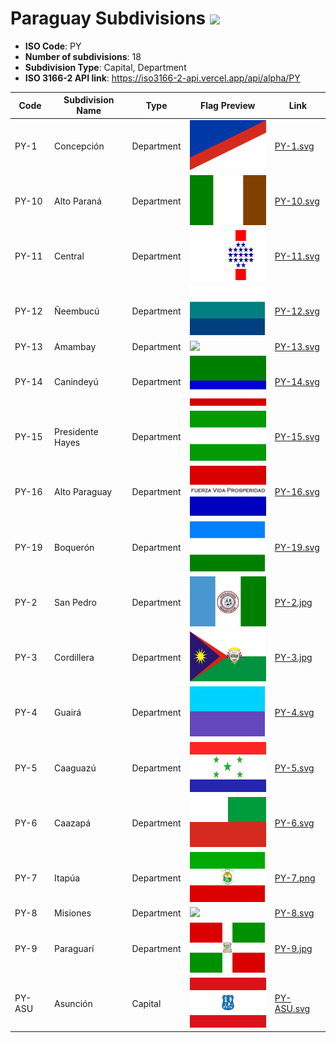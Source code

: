 # Paraguay Subdivisions ![](https://flagcdn.com/h40/py.png)

- **ISO Code**: PY
- **Number of subdivisions**: 18
- **Subdivision Type**: Capital, Department
- **ISO 3166-2 API link**: https://iso3166-2-api.vercel.app/api/alpha/PY

| Code  | Subdivision Name         | Type | Flag Preview | Link |
|-------|--------------------------|--------------| -------------- |----------|
| PY-1 | Concepción | Department | <img src='https://raw.githubusercontent.com/amckenna41/iso3166-flags/main/iso3166-2-flags/PY/PY-1.svg' height='80'> | [PY-1.svg](https://github.com/amckenna41/iso3166-flags/blob/main/iso3166-2-flags/PY/PY-1.svg) |
| PY-10 | Alto Paraná | Department | <img src='https://raw.githubusercontent.com/amckenna41/iso3166-flags/main/iso3166-2-flags/PY/PY-10.svg' height='80'> | [PY-10.svg](https://github.com/amckenna41/iso3166-flags/blob/main/iso3166-2-flags/PY/PY-10.svg) |
| PY-11 | Central | Department | <img src='https://raw.githubusercontent.com/amckenna41/iso3166-flags/main/iso3166-2-flags/PY/PY-11.svg' height='80'> | [PY-11.svg](https://github.com/amckenna41/iso3166-flags/blob/main/iso3166-2-flags/PY/PY-11.svg) |
| PY-12 | Ñeembucú | Department | <img src='https://raw.githubusercontent.com/amckenna41/iso3166-flags/main/iso3166-2-flags/PY/PY-12.svg' height='80'> | [PY-12.svg](https://github.com/amckenna41/iso3166-flags/blob/main/iso3166-2-flags/PY/PY-12.svg) |
| PY-13 | Amambay | Department | <img src='https://raw.githubusercontent.com/amckenna41/iso3166-flags/main/iso3166-2-flags/PY/PY-13.png' height='80'> | [PY-13.svg](https://github.com/amckenna41/iso3166-flags/blob/main/iso3166-2-flags/PY/PY-13.svg) |
| PY-14 | Canindeyú | Department | <img src='https://raw.githubusercontent.com/amckenna41/iso3166-flags/main/iso3166-2-flags/PY/PY-14.svg' height='80'> | [PY-14.svg](https://github.com/amckenna41/iso3166-flags/blob/main/iso3166-2-flags/PY/PY-14.svg) |
| PY-15 | Presidente Hayes | Department | <img src='https://raw.githubusercontent.com/amckenna41/iso3166-flags/main/iso3166-2-flags/PY/PY-15.svg' height='80'> | [PY-15.svg](https://github.com/amckenna41/iso3166-flags/blob/main/iso3166-2-flags/PY/PY-15.svg) |
| PY-16 | Alto Paraguay | Department | <img src='https://raw.githubusercontent.com/amckenna41/iso3166-flags/main/iso3166-2-flags/PY/PY-16.svg' height='80'> | [PY-16.svg](https://github.com/amckenna41/iso3166-flags/blob/main/iso3166-2-flags/PY/PY-16.svg) |
| PY-19 | Boquerón | Department | <img src='https://raw.githubusercontent.com/amckenna41/iso3166-flags/main/iso3166-2-flags/PY/PY-19.svg' height='80'> | [PY-19.svg](https://github.com/amckenna41/iso3166-flags/blob/main/iso3166-2-flags/PY/PY-19.svg) |
| PY-2 | San Pedro | Department | <img src='https://raw.githubusercontent.com/amckenna41/iso3166-flags/main/iso3166-2-flags/PY/PY-2.jpg' height='80'> | [PY-2.jpg](https://github.com/amckenna41/iso3166-flags/blob/main/iso3166-2-flags/PY/PY-2.jpg) |
| PY-3 | Cordillera | Department | <img src='https://raw.githubusercontent.com/amckenna41/iso3166-flags/main/iso3166-2-flags/PY/PY-3.jpg' height='80'> | [PY-3.jpg](https://github.com/amckenna41/iso3166-flags/blob/main/iso3166-2-flags/PY/PY-3.jpg) |
| PY-4 | Guairá | Department | <img src='https://raw.githubusercontent.com/amckenna41/iso3166-flags/main/iso3166-2-flags/PY/PY-4.svg' height='80'> | [PY-4.svg](https://github.com/amckenna41/iso3166-flags/blob/main/iso3166-2-flags/PY/PY-4.svg) |
| PY-5 | Caaguazú | Department | <img src='https://raw.githubusercontent.com/amckenna41/iso3166-flags/main/iso3166-2-flags/PY/PY-5.svg' height='80'> | [PY-5.svg](https://github.com/amckenna41/iso3166-flags/blob/main/iso3166-2-flags/PY/PY-5.svg) |
| PY-6 | Caazapá | Department | <img src='https://raw.githubusercontent.com/amckenna41/iso3166-flags/main/iso3166-2-flags/PY/PY-6.svg' height='80'> | [PY-6.svg](https://github.com/amckenna41/iso3166-flags/blob/main/iso3166-2-flags/PY/PY-6.svg) |
| PY-7 | Itapúa | Department | <img src='https://raw.githubusercontent.com/amckenna41/iso3166-flags/main/iso3166-2-flags/PY/PY-7.png' height='80'> | [PY-7.png](https://github.com/amckenna41/iso3166-flags/blob/main/iso3166-2-flags/PY/PY-7.png) |
| PY-8 | Misiones | Department | <img src='https://raw.githubusercontent.com/amckenna41/iso3166-flags/main/iso3166-2-flags/PY/PY-8.jpg' height='80'> | [PY-8.svg](https://github.com/amckenna41/iso3166-flags/blob/main/iso3166-2-flags/PY/PY-8.svg) |
| PY-9 | Paraguarí | Department | <img src='https://raw.githubusercontent.com/amckenna41/iso3166-flags/main/iso3166-2-flags/PY/PY-9.jpg' height='80'> | [PY-9.jpg](https://github.com/amckenna41/iso3166-flags/blob/main/iso3166-2-flags/PY/PY-9.jpg) |
| PY-ASU | Asunción | Capital | <img src='https://raw.githubusercontent.com/amckenna41/iso3166-flags/main/iso3166-2-flags/PY/PY-ASU.svg' height='80'> | [PY-ASU.svg](https://github.com/amckenna41/iso3166-flags/blob/main/iso3166-2-flags/PY/PY-ASU.svg) |
